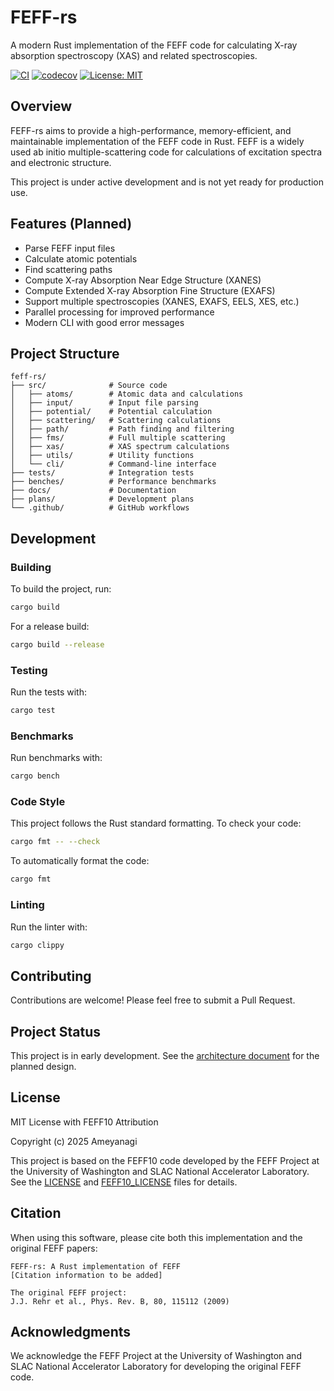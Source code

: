 # FEFF-rs

A modern Rust implementation of the FEFF code for calculating X-ray absorption spectroscopy (XAS) and related spectroscopies.

[![CI](https://github.com/ameyanagi/feff-rs/actions/workflows/ci.yml/badge.svg)](https://github.com/ameyanagi/feff-rs/actions/workflows/ci.yml)
[![codecov](https://codecov.io/gh/ameyanagi/feff-rs/branch/main/graph/badge.svg)](https://codecov.io/gh/ameyanagi/feff-rs)
[![License: MIT](https://img.shields.io/badge/License-MIT-yellow.svg)](https://opensource.org/licenses/MIT)

## Overview

FEFF-rs aims to provide a high-performance, memory-efficient, and maintainable implementation of the FEFF code in Rust. FEFF is a widely used ab initio multiple-scattering code for calculations of excitation spectra and electronic structure.

This project is under active development and is not yet ready for production use.

## Features (Planned)

- Parse FEFF input files
- Calculate atomic potentials
- Find scattering paths
- Compute X-ray Absorption Near Edge Structure (XANES)
- Compute Extended X-ray Absorption Fine Structure (EXAFS)
- Support multiple spectroscopies (XANES, EXAFS, EELS, XES, etc.)
- Parallel processing for improved performance
- Modern CLI with good error messages

## Project Structure

```
feff-rs/
├── src/              # Source code
│   ├── atoms/        # Atomic data and calculations
│   ├── input/        # Input file parsing
│   ├── potential/    # Potential calculation
│   ├── scattering/   # Scattering calculations
│   ├── path/         # Path finding and filtering
│   ├── fms/          # Full multiple scattering
│   ├── xas/          # XAS spectrum calculations
│   ├── utils/        # Utility functions
│   └── cli/          # Command-line interface
├── tests/            # Integration tests
├── benches/          # Performance benchmarks
├── docs/             # Documentation
├── plans/            # Development plans
└── .github/          # GitHub workflows
```

## Development

### Building

To build the project, run:

```bash
cargo build
```

For a release build:

```bash
cargo build --release
```

### Testing

Run the tests with:

```bash
cargo test
```

### Benchmarks

Run benchmarks with:

```bash
cargo bench
```

### Code Style

This project follows the Rust standard formatting. To check your code:

```bash
cargo fmt -- --check
```

To automatically format the code:

```bash
cargo fmt
```

### Linting

Run the linter with:

```bash
cargo clippy
```

## Contributing

Contributions are welcome! Please feel free to submit a Pull Request.

## Project Status

This project is in early development. See the [architecture document](plans/architecture.md) for the planned design.

## License

MIT License with FEFF10 Attribution

Copyright (c) 2025 Ameyanagi

This project is based on the FEFF10 code developed by the FEFF Project at the University of Washington and SLAC National Accelerator Laboratory. See the [LICENSE](LICENSE) and [FEFF10_LICENSE](FEFF10_LICENSE) files for details.

## Citation

When using this software, please cite both this implementation and the original FEFF papers:

```
FEFF-rs: A Rust implementation of FEFF
[Citation information to be added]

The original FEFF project:
J.J. Rehr et al., Phys. Rev. B, 80, 115112 (2009)
```

## Acknowledgments

We acknowledge the FEFF Project at the University of Washington and SLAC National Accelerator Laboratory for developing the original FEFF code.